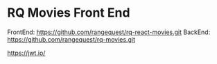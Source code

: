 # RQ Movies Front End

FrontEnd: https://github.com/rangequest/rq-react-movies.git
BackEnd: https://github.com/rangequest/rq-movies.git

https://jwt.io/
